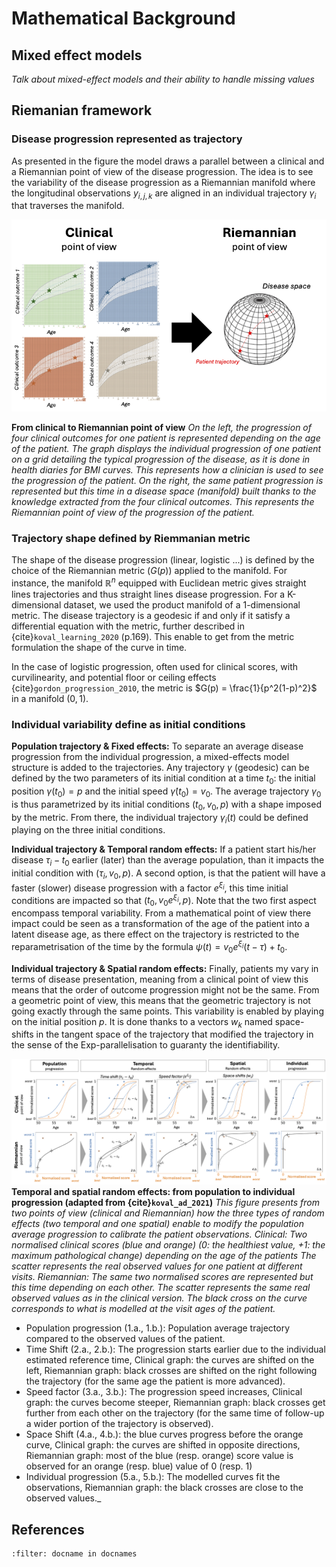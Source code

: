 # Mathematical Background

## Mixed effect models

*Talk about mixed-effect models and their ability to handle missing values*

## Riemanian framework

### Disease progression represented as trajectory
As presented in the figure the model draws a parallel between a clinical and a Riemannian point of view of the disease progression. The idea is to see the variability of the disease progression as a Riemannian manifold where the longitudinal observations $y_{i,j,k}$  are aligned in an individual trajectory $\gamma_i$ that traverses the manifold. 

![intuition](./_static/images/intuition.png)


__From clinical to Riemannian point of view__
_On the left, the progression of four clinical outcomes for one patient is represented depending on the age of the patient. The graph displays the individual progression of one patient on a grid detailing the typical progression of the disease, as it is done in health diaries for BMI curves. This represents how a clinician is used to see the progression of the patient. On the right, the same patient progression is represented but this time in a disease space (manifold) built thanks to the knowledge extracted from the four clinical outcomes. This represents the Riemannian point of view of the progression of the patient._

### Trajectory shape defined by Riemmanian metric
The shape of the disease progression (linear, logistic ...) is defined by the choice of the Riemannian metric ($G(p)$) applied to the manifold. For instance, the manifold $\mathbb{R}^n$ equipped with Euclidean metric gives straight lines trajectories and thus straight lines disease progression.  For a K-dimensional dataset, we used the product manifold of a 1-dimensional metric. The disease trajectory is a geodesic if and only if it satisfy a differential equation with the metric, further described in {cite}`koval_learning_2020` (p.169). This enable to get from the metric formulation the shape of the curve in time.

In the case of logistic progression, often used for clinical scores, with curvilinearity, and potential floor or ceiling effects {cite}`gordon_progression_2010`, the metric is $G(p) = \frac{1}{p^2(1-p)^2}$ in a manifold $(0, 1)$.


### Individual variability define as initial conditions

__Population trajectory & Fixed effects:__ To separate an average disease progression from the individual progression, a mixed-effects model structure is added to the trajectories.  Any trajectory $\gamma$ (geodesic) can be defined by the two parameters of its initial condition at a time $t_0$: the initial position $\gamma(t_0) = p$ and the initial speed $\dot{\gamma}(t_0) = v_0$. The average trajectory  $\gamma_0$ is thus parametrized by its initial conditions ($t_0, v_0, p$) with a shape imposed by the metric. From there, the individual trajectory $\gamma_i(t)$ could be defined playing on the three initial conditions.

__Individual trajectory & Temporal random effects:__  If a patient start his/her disease $\tau_i - t_0$ earlier (later) than the average population, than it impacts the initial condition with ($\tau_i, v_0, p$). A second option, is that the patient will have a faster (slower) disease progression with a factor $e^{\xi_i}$, this time initial conditions are impacted so that ($t_0, v_0e^{\xi_i}, p$). Note that the two first aspect encompass temporal variability. From a mathematical point of view there impact could be seen as a transformation of the age of the patient into a latent disease age, as there effect on the trajectory is restricted to the reparametrisation of the time by the formula $\psi(t) = v_0 e^{\xi_i} (t -\tau) + t_0$. 

__Individual trajectory & Spatial random effects:__ Finally, patients my vary in terms of disease presentation, meaning from a clinical point of view this means that the order of outcome progression might not be the same. From a geometric point of view, this means that the geometric trajectory is not going exactly through the same points. This variability is enabled by playing on the initial position $p$. It is done thanks to a vectors $w_k$ named space-shifts in the tangent space of the trajectory that modified the trajectory in the sense of the Exp-parallelisation to guaranty the identifiability.


![pop_to_ind](./_static/images/pop_to_ind.png)
__Temporal and spatial random effects: from population to individual progression (adapted from {cite}`koval_ad_2021`)__
_This figure presents from two points of view (clinical and Riemannian) how the three types of random effects (two temporal and one spatial) enable to modify the population average progression to calibrate the patient observations. Clinical: Two normalised clinical scores (blue and orange) (0: the healthiest value, +1: the maximum pathological change) depending on the age of the patients The scatter represents the real observed values for one patient at different visits. Riemannian: The same two normalised scores are represented but this time depending on each other. The scatter represents the same real observed values as in the clinical version. The black cross on the curve corresponds to what is modelled at the visit ages of the patient._
- Population progression (1.a., 1.b.): Population average trajectory compared to the observed values of the patient. 
- Time Shift (2.a., 2.b.): The progression starts earlier due to the individual estimated reference time, Clinical graph: the curves are shifted on the left, Riemannian graph: black crosses are shifted on the right following the trajectory (for the same age the patient is more advanced).
- Speed factor (3.a., 3.b.): The progression speed increases, Clinical graph: the curves become steeper, Riemannian graph: black crosses get further from each other on the trajectory (for the same time of follow-up a wider portion of the trajectory is observed).
- Space Shift (4.a., 4.b.): the blue curves progress before the orange curve, Clinical graph: the curves are shifted in opposite directions, Riemannian graph: most of the blue (resp. orange) score value is observed for an orange (resp. blue) value of 0 (resp. 1)
- Individual progression (5.a., 5.b.): The modelled curves fit the observations, Riemannian graph: the black crosses are close to the observed values._

## References

```{bibliography}
:filter: docname in docnames
```